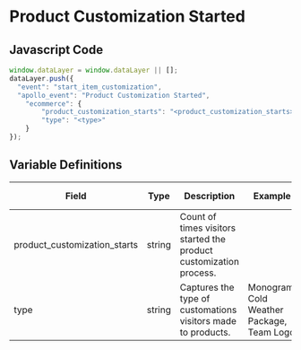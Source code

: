 # Product Customization Started

### 

## Javascript Code
```js
window.dataLayer = window.dataLayer || [];
dataLayer.push({
  "event": "start_item_customization",
  "apollo_event": "Product Customization Started",
    "ecommerce": {
        "product_customization_starts": "<product_customization_starts>",
        "type": "<type>"
    }
});
```

## Variable Definitions

|Field|Type|Description|Example|Pattern|Min Length|Max Length|Minimum|Maximum|Multiple Of|
| --- | --- | --- | --- | --- | --- | --- | --- | --- | --- |
|product_customization_starts|string|Count of times visitors started the product customization process.||||||||
|type|string|Captures the type of customations visitors made to products.|Monogram, Cold Weather Package, Team Logo|||||||




